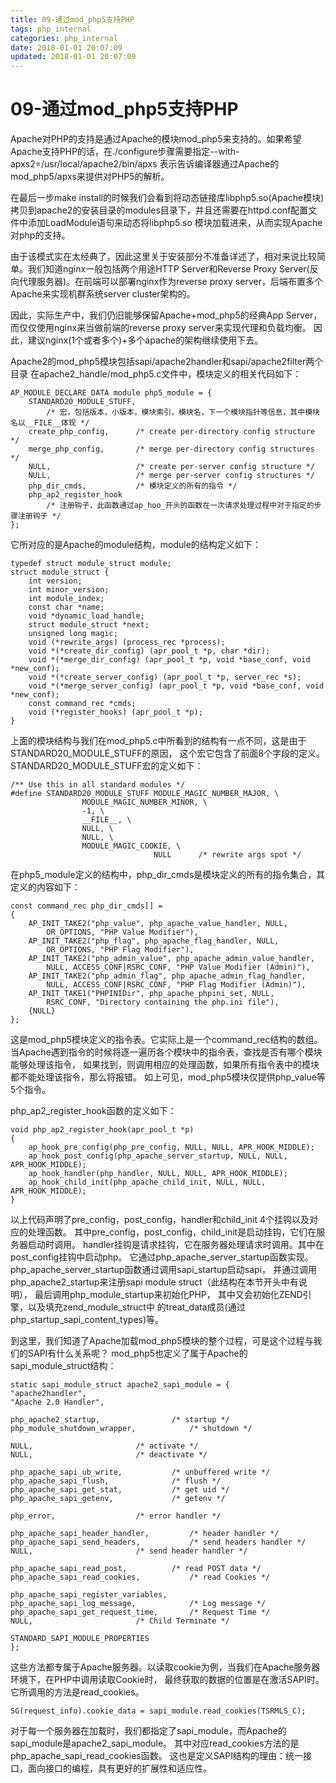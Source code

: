 ```yaml
---
title: 09-通过mod_php5支持PHP
tags: php_internal
categories: php_internal
date: 2018-01-01 20:07:09
updated: 2018-01-01 20:07:09
---
```


# 09-通过mod_php5支持PHP
Apache对PHP的支持是通过Apache的模块mod_php5来支持的。如果希望Apache支持PHP的话，在./configure步骤需要指定--with-apxs2=/usr/local/apache2/bin/apxs 表示告诉编译器通过Apache的mod_php5/apxs来提供对PHP5的解析。

在最后一步make install的时候我们会看到将动态链接库libphp5.so(Apache模块)拷贝到apache2的安装目录的modules目录下，并且还需要在httpd.conf配置文件中添加LoadModule语句来动态将libphp5.so 模块加载进来，从而实现Apache对php的支持。

由于该模式实在太经典了，因此这里关于安装部分不准备详述了，相对来说比较简单。我们知道nginx一般包括两个用途HTTP Server和Reverse Proxy Server(反向代理服务器)。在前端可以部署nginx作为reverse proxy server，后端布置多个Apache来实现机群系统server cluster架构的。

因此，实际生产中，我们仍旧能够保留Apache+mod_php5的经典App Server，而仅仅使用nginx来当做前端的reverse proxy server来实现代理和负载均衡。 因此，建议nginx(1个或者多个)+多个apache的架构继续使用下去。

Apache2的mod_php5模块包括sapi/apache2handler和sapi/apache2filter两个目录 在apache2_handle/mod_php5.c文件中，模块定义的相关代码如下：

    AP_MODULE_DECLARE_DATA module php5_module = {
        STANDARD20_MODULE_STUFF,
            /* 宏，包括版本，小版本，模块索引，模块名，下一个模块指针等信息，其中模块名以__FILE__体现 */
        create_php_config,      /* create per-directory config structure */
        merge_php_config,       /* merge per-directory config structures */
        NULL,                   /* create per-server config structure */
        NULL,                   /* merge per-server config structures */
        php_dir_cmds,           /* 模块定义的所有的指令 */
        php_ap2_register_hook
            /* 注册钩子，此函数通过ap_hoo_开头的函数在一次请求处理过程中对于指定的步骤注册钩子 */
    };

它所对应的是Apache的module结构，module的结构定义如下：

    typedef struct module_struct module;
    struct module_struct {
        int version;
        int minor_version;
        int module_index;
        const char *name;
        void *dynamic_load_handle;
        struct module_struct *next;
        unsigned long magic;
        void (*rewrite_args) (process_rec *process);
        void *(*create_dir_config) (apr_pool_t *p, char *dir);
        void *(*merge_dir_config) (apr_pool_t *p, void *base_conf, void *new_conf);
        void *(*create_server_config) (apr_pool_t *p, server_rec *s);
        void *(*merge_server_config) (apr_pool_t *p, void *base_conf, void *new_conf);
        const command_rec *cmds;
        void (*register_hooks) (apr_pool_t *p);
    }

上面的模块结构与我们在mod_php5.c中所看到的结构有一点不同，这是由于STANDARD20_MODULE_STUFF的原因， 这个宏它包含了前面8个字段的定义。STANDARD20_MODULE_STUFF宏的定义如下：

    /** Use this in all standard modules */
    #define STANDARD20_MODULE_STUFF MODULE_MAGIC_NUMBER_MAJOR, \
                    MODULE_MAGIC_NUMBER_MINOR, \
                    -1, \
                    __FILE__, \
                    NULL, \
                    NULL, \
                    MODULE_MAGIC_COOKIE, \
                                    NULL      /* rewrite args spot */

在php5_module定义的结构中，php_dir_cmds是模块定义的所有的指令集合，其定义的内容如下：

    const command_rec php_dir_cmds[] =
    {
        AP_INIT_TAKE2("php_value", php_apache_value_handler, NULL,
            OR_OPTIONS, "PHP Value Modifier"),
        AP_INIT_TAKE2("php_flag", php_apache_flag_handler, NULL,
            OR_OPTIONS, "PHP Flag Modifier"),
        AP_INIT_TAKE2("php_admin_value", php_apache_admin_value_handler,
            NULL, ACCESS_CONF|RSRC_CONF, "PHP Value Modifier (Admin)"),
        AP_INIT_TAKE2("php_admin_flag", php_apache_admin_flag_handler,
            NULL, ACCESS_CONF|RSRC_CONF, "PHP Flag Modifier (Admin)"),
        AP_INIT_TAKE1("PHPINIDir", php_apache_phpini_set, NULL,
            RSRC_CONF, "Directory containing the php.ini file"),
        {NULL}
    };

这是mod_php5模块定义的指令表。它实际上是一个command_rec结构的数组。 当Apache遇到指令的时候将逐一遍历各个模块中的指令表，查找是否有哪个模块能够处理该指令， 如果找到，则调用相应的处理函数，如果所有指令表中的模块都不能处理该指令，那么将报错。 如上可见，mod_php5模块仅提供php_value等5个指令。

php_ap2_register_hook函数的定义如下：

    void php_ap2_register_hook(apr_pool_t *p)
    {
        ap_hook_pre_config(php_pre_config, NULL, NULL, APR_HOOK_MIDDLE);
        ap_hook_post_config(php_apache_server_startup, NULL, NULL, APR_HOOK_MIDDLE);
        ap_hook_handler(php_handler, NULL, NULL, APR_HOOK_MIDDLE);
        ap_hook_child_init(php_apache_child_init, NULL, NULL, APR_HOOK_MIDDLE);
    }

以上代码声明了pre_config，post_config，handler和child_init 4个挂钩以及对应的处理函数。 其中pre_config，post_config，child_init是启动挂钩，它们在服务器启动时调用。 handler挂钩是请求挂钩，它在服务器处理请求时调用。其中在post_config挂钩中启动php。 它通过php_apache_server_startup函数实现。php_apache_server_startup函数通过调用sapi_startup启动sapi， 并通过调用php_apache2_startup来注册sapi module struct（此结构在本节开头中有说明）， 最后调用php_module_startup来初始化PHP， 其中又会初始化ZEND引擎，以及填充zend_module_struct中 的treat_data成员(通过php_startup_sapi_content_types)等。

到这里，我们知道了Apache加载mod_php5模块的整个过程，可是这个过程与我们的SAPI有什么关系呢？ mod_php5也定义了属于Apache的sapi_module_struct结构：

    static sapi_module_struct apache2_sapi_module = {
    "apache2handler",
    "Apache 2.0 Handler",

    php_apache2_startup,                /* startup */
    php_module_shutdown_wrapper,            /* shutdown */

    NULL,                       /* activate */
    NULL,                       /* deactivate */

    php_apache_sapi_ub_write,           /* unbuffered write */
    php_apache_sapi_flush,              /* flush */
    php_apache_sapi_get_stat,           /* get uid */
    php_apache_sapi_getenv,             /* getenv */

    php_error,                  /* error handler */

    php_apache_sapi_header_handler,         /* header handler */
    php_apache_sapi_send_headers,           /* send headers handler */
    NULL,                       /* send header handler */

    php_apache_sapi_read_post,          /* read POST data */
    php_apache_sapi_read_cookies,           /* read Cookies */

    php_apache_sapi_register_variables,
    php_apache_sapi_log_message,            /* Log message */
    php_apache_sapi_get_request_time,       /* Request Time */
    NULL,                       /* Child Terminate */

    STANDARD_SAPI_MODULE_PROPERTIES
    };

这些方法都专属于Apache服务器。以读取cookie为例，当我们在Apache服务器环境下，在PHP中调用读取Cookie时， 最终获取的数据的位置是在激活SAPI时。它所调用的方法是read_cookies。

    SG(request_info).cookie_data = sapi_module.read_cookies(TSRMLS_C);

对于每一个服务器在加载时，我们都指定了sapi_module，而Apache的sapi_module是apache2_sapi_module。 其中对应read_cookies方法的是php_apache_sapi_read_cookies函数。 这也是定义SAPI结构的理由：统一接口，面向接口的编程，具有更好的扩展性和适应性。
